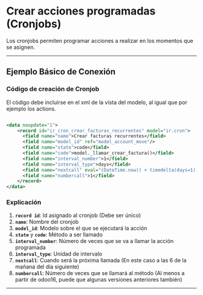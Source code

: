 # Crear acciones programadas (Cronjobs)

Los cronjobs permiten programar acciones a realizar en los momentos que se asignen.



---

## Ejemplo Básico de Conexión

### Código de creación de Cronjob
El código debe incluirse en el xml de la vista del modelo, al igual que por ejemplo los actions.

~~~xml

<data noupdate="1">
    <record id="ir_cron_crear_facturas_recurrentes" model="ir.cron">
      <field name="name">Crear facturas recurrentes</field>
      <field name="model_id" ref="model_account_move"/>
      <field name="state">code</field>
      <field name="code">model._llamar_crear_factura()</field>
      <field name="interval_number">1</field>
      <field name="interval_type">days</field>
      <field name="nextcall" eval="(DateTime.now() + timedelta(days=1)).strftime('%Y-%m-%d 06:00:00')"/>
      <field name="numbercall">1</field>
    </record>
</data>
~~~

### Explicación
1. **`record id`**: Id asignado al cronjob (Debe ser único)
2. **`name`**: Nombre del cronjob
3. **`model_id`**: Modelo sobre el que se ejecutará la acción
4. **`state`** y **`code`**: Método a ser llamado
5. **`interval_number`**: Número de veces que se va a llamar la acción programada
6. **`interval_type`**: Unidad de intervalo
7. **`nextcall`**: Cuando será la próxima llamada (En este caso a las 6 de la mañana del día siguiente)
8. **`numbercall`**: Número de veces que se llamará al método (Al menos a partir de odoo16, puede que algunas versiones anteriores también)
---
